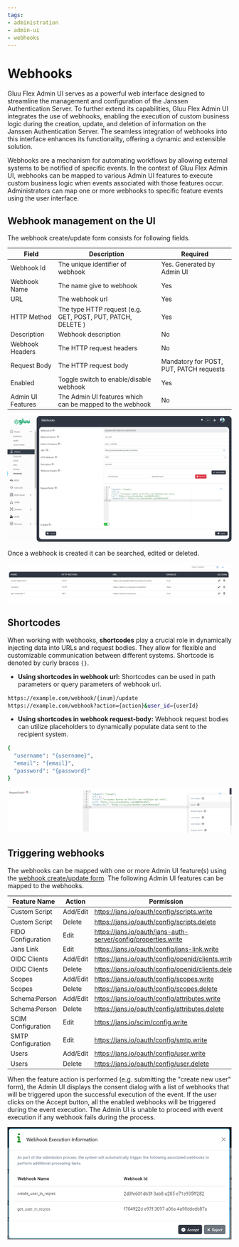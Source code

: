 ```yaml
---
tags:
- administration
- admin-ui
- webhooks
---
```


# Webhooks

Gluu Flex Admin UI serves as a powerful web interface designed to streamline the management and configuration of the Janssen Authentication Server. To further extend its capabilities, Gluu Flex Admin UI integrates the use of webhooks, enabling the execution of custom business logic during the creation, update, and deletion of information on the Janssen Authentication Server. The seamless integration of webhooks into this interface enhances its functionality, offering a dynamic and extensible solution.

Webhooks are a mechanism for automating workflows by allowing external systems to be notified of specific events. In the context of Gluu Flex Admin UI, webhooks can be mapped to various Admin UI features to execute custom business logic when events associated with those features occur. Administrators can map one or more webhooks to specific feature events using the user interface.

## Webhook management on the UI 

The webhook create/update form consists for following fields.

|Field|Description|Required|
|--|--|--|
|Webhook Id|The unique identifier of webhook|Yes. Generated by Admin UI|
|Webhook Name|The name give to webhook|Yes|
|URL|The webhook url|Yes|
|HTTP Method|The type HTTP request (e.g. GET, POST, PUT, PATCH, DELETE )|Yes|
|Description|Webhook description|No|
|Webhook Headers|The HTTP request headers|No|
|Request Body|The HTTP request body|Mandatory for POST, PUT, PATCH requests|
|Enabled|Toggle switch to enable/disable webhook|Yes|
|Admin UI Features|The Admin UI features which can be mapped to the webhook|No|

![image](../../assets/admin-ui/webhook-create.png)

Once a webhook is created it can be searched, edited or deleted.   

![image](../../assets/admin-ui/webhook-view.png)

## Shortcodes

When working with webhooks, **shortcodes** play a crucial role in dynamically injecting data into URLs and request bodies. They allow for flexible and customizable communication between different systems. Shortcode is denoted by curly braces `{}`.

- **Using shortcodes in webhook url:** Shortcodes can be used in path parameters or query parameters of webhook url.

```bash
https://example.com/webhook/{inum}/update
https://example.com/webhook?action={action}&user_id={userId}
```

- **Using shortcodes in webhook request-body:** Webhook request bodies can utilize placeholders to dynamically populate data sent to the recipient system.

```bash
{
  "username": "{username}",
  "email": "{email}",
  "password": "{password}"
}
```

![image](../../assets/admin-ui/shortcodes.png)

## Triggering webhooks

The webhooks can be mapped with one or more Admin UI feature(s) using the [webhook create/update form](./webhooks.md#webhook-management-on-the-ui). The following Admin UI features can be mapped to the webhooks.

|Feature Name|Action|Permission|
|--|--|--|
|Custom Script|Add/Edit|https://jans.io/oauth/config/scripts.write|
|Custom Script|Delete|https://jans.io/oauth/config/scripts.delete|
|FIDO Configuration|Edit|https://jans.io/oauth/jans-auth-server/config/properties.write|
|Jans Link|Edit|https://jans.io/oauth/config/jans-link.write|
|OIDC Clients|Add/Edit|https://jans.io/oauth/config/openid/clients.write|
|OIDC Clients|Delete|https://jans.io/oauth/config/openid/clients.delete|
|Scopes|Add/Edit|https://jans.io/oauth/config/scopes.write|
|Scopes|Delete|https://jans.io/oauth/config/scopes.delete|
|Schema:Person|Add/Edit|https://jans.io/oauth/config/attributes.write|
|Schema:Person|Delete|https://jans.io/oauth/config/attributes.delete|
|SCIM Configuration|Edit|https://jans.io/scim/config.write|
|SMTP Configuration|Edit|https://jans.io/oauth/config/smtp.write|
|Users|Add/Edit|https://jans.io/oauth/config/user.write|
|Users|Delete|https://jans.io/oauth/config/user.delete|

When the feature action is performed (e.g. submitting the "create new user" form), the Admin UI displays the consent dialog with a list of webhooks that will be triggered upon the successful execution of the event. If the user clicks on the Accept button, all the enabled webhooks will be triggered during the event execution. The Admin UI is unable to proceed with event execution if any webhook fails during the process.       

![image](../../assets/admin-ui/webhooks-trigger.png)
